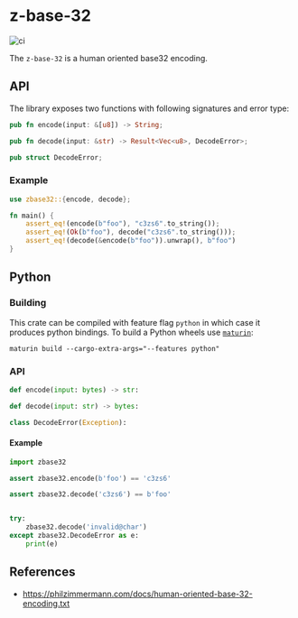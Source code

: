 # z-base-32

![ci](https://github.com/matusf/z-base-32/actions/workflows/ci.yml/badge.svg)

The `z-base-32` is a human oriented base32 encoding.

## API

The library exposes two functions with following signatures and error type:

```rs
pub fn encode(input: &[u8]) -> String;

pub fn decode(input: &str) -> Result<Vec<u8>, DecodeError>;

pub struct DecodeError;
```

### Example

```rs
use zbase32::{encode, decode};

fn main() {
    assert_eq!(encode(b"foo"), "c3zs6".to_string());
    assert_eq!(Ok(b"foo"), decode("c3zs6".to_string()));
    assert_eq!(decode(&encode(b"foo")).unwrap(), b"foo")
}
```

## Python

### Building

This crate can be compiled with feature flag `python` in which case it produces python bindings. To build a Python wheels use [`maturin`](https://github.com/PyO3/maturin):

```console
maturin build --cargo-extra-args="--features python"
```

### API

```py
def encode(input: bytes) -> str:

def decode(input: str) -> bytes:

class DecodeError(Exception):
```

#### Example

```py
import zbase32

assert zbase32.encode(b'foo') == 'c3zs6'

assert zbase32.decode('c3zs6') == b'foo'


try:
    zbase32.decode('invalid@char')
except zbase32.DecodeError as e:
    print(e)
```

## References

- <https://philzimmermann.com/docs/human-oriented-base-32-encoding.txt>
